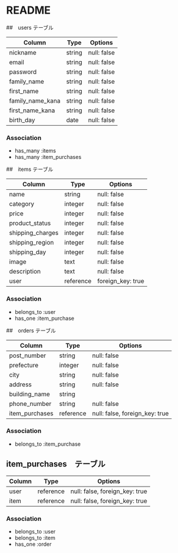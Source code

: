 # README


##　users テーブル

| Column           | Type   | Options     |
| -----------------| ------ | ----------- |
| nickname         | string | null: false |
| email            | string | null: false |
| password         | string | null: false |
| family_name      | string | null: false |
| first_name       | string | null: false |
| family_name_kana | string | null: false |
| first_name_kana  | string | null: false |
| birth_day        | date   | null: false |

### Association
- has_many :items
- has_many :item_purchases

##　items テーブル

| Column           | Type      | Options     |
| ---------------- | -------   | ----------- |
| name             | string    | null: false |
| category         | integer   | null: false |
| price            | integer   | null: false |
| product_status   | integer   | null: false |
| shipping_charges | integer   | null: false |
| shipping_region  | integer   | null: false |
| shipping_day     | integer   | null: false |
| image            | text      | null: false |
| description      | text      | null: false |
| user             | reference | foreign_key: true |

### Association
- belongs_to :user
- has_one :item_purchase

##　orders テーブル

| Column              | Type      | Options     |
| ------------------- | --------- | ----------- |
| post_number         | string    | null: false |
| prefecture          | integer   | null: false |
| city                | string    | null: false |
| address             | string    | null: false |
| building_name       | string    |             |
| phone_number        | string    | null: false |
| item_purchases      | reference | null: false, foreign_key: true |

### Association
- belongs_to :item_purchase

## item_purchases　テーブル
| Column              | Type      | Options     |
| ------------------- | --------- | ----------- |
| user                | reference | null: false, foreign_key: true |
| item                | reference | null: false, foreign_key: true |

### Association
- belongs_to :user
- belongs_to :item
- has_one :order